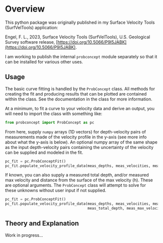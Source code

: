 Overview
========

This python package was originally published in my Surface Velocity Tools 
(SurfVelTools) application:

Engel, F. L., 2023, Surface Velocity Tools (SurfVelTools), U.S. Geological
Survey software release,
[https://doi.org/10.5066/P9I5JABK](https://doi.org/10.5066/P9I5JABK).

I am working to publish the internal `probconcept` module separately so that
it can be installed for various other uses. 

## Usage
The basic curve fitting is handled by the `ProbConcept` class. All methods for creating the fit and producing results
that can be plotted are contained within the class. See the documentation in the class for more information.

At a minimum, to fit a curve to your velocity data and derive an output, you will need to import the class with
something like:

```python
from probconcept import ProbConcept as pc
```

From here, supply `numpy` arrays (1D vectors) for depth-velocity pairs of measurements made of the velocity profile 
in the y-axis (see more info about what the y-axis is below).  An optional numpy array of the same shape
as the input depth-velocity pairs containing the uncertainty of the velocity can be supplied and modeled in the fit.

```python
pc_fit = pc.ProbConceptFit()
pc_fit.populate_velocity_profile_data(meas_depths, meas_velocities, meas_uncertainty)
```

If known, you can also supply a measured total depth, and/or measured max velocity and distance from the surface of the
max velocity (h). These are optional arguments. The `ProbConcept` class will attempt to solve for these unknowns without
user input if not supplied.

```python
pc_fit = pc.ProbConceptFit()
pc_fit.populate_velocity_profile_data(meas_depths, meas_velocities, meas_uncertainty,
                                      meas_total_depth, meas_max_velocity, h)
```



## Theory and Explanation
Work in progress...